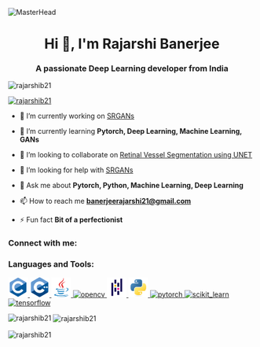![MasterHead](https://camo.githubusercontent.com/ba9f3bd30647e352a3f5e1e45eb45c6ec7bad6155cd16aaedf4a426738da0ca5/68747470733a2f2f696e646f616e616c79746963612e636f6d2f7374617469632f696d616765732f62616e6e6572722e676966)
<h1 align="center">Hi 👋, I'm Rajarshi Banerjee</h1>
<h3 align="center">A passionate Deep Learning developer from India</h3>

<p align="left"> <img src="https://komarev.com/ghpvc/?username=rajarshib21&label=Profile%20views&color=0e75b6&style=flat" alt="rajarshib21" /> </p>

<p align="left"> <a href="https://github.com/ryo-ma/github-profile-trophy"><img src="https://github-profile-trophy.vercel.app/?username=rajarshib21" alt="rajarshib21" /></a> </p>

- 🔭 I’m currently working on [SRGANs](https://github.com/RajarshiB21/SRGAN-Paper-Implementation)

- 🌱 I’m currently learning **Pytorch, Deep Learning, Machine Learning, GANs**

- 👯 I’m looking to collaborate on [Retinal Vessel Segmentation using UNET](https://github.com/RajarshiB21/Retinal-Vessel-Segmentation-with-UNET)

- 🤝 I’m looking for help with [SRGANs](https://github.com/RajarshiB21/SRGAN-Paper-Implementation)

- 💬 Ask me about **Pytorch, Python, Machine Learning, Deep Learning**

- 📫 How to reach me **banerjeerajarshi21@gmail.com**

- ⚡ Fun fact **Bit of a perfectionist**

<h3 align="left">Connect with me:</h3>
<p align="left">
</p>

<h3 align="left">Languages and Tools:</h3>
<p align="left"> <a href="https://www.cprogramming.com/" target="_blank" rel="noreferrer"> <img src="https://raw.githubusercontent.com/devicons/devicon/master/icons/c/c-original.svg" alt="c" width="40" height="40"/> </a> <a href="https://www.w3schools.com/cpp/" target="_blank" rel="noreferrer"> <img src="https://raw.githubusercontent.com/devicons/devicon/master/icons/cplusplus/cplusplus-original.svg" alt="cplusplus" width="40" height="40"/> </a> <a href="https://www.java.com" target="_blank" rel="noreferrer"> <img src="https://raw.githubusercontent.com/devicons/devicon/master/icons/java/java-original.svg" alt="java" width="40" height="40"/> </a> <a href="https://opencv.org/" target="_blank" rel="noreferrer"> <img src="https://www.vectorlogo.zone/logos/opencv/opencv-icon.svg" alt="opencv" width="40" height="40"/> </a> <a href="https://pandas.pydata.org/" target="_blank" rel="noreferrer"> <img src="https://raw.githubusercontent.com/devicons/devicon/2ae2a900d2f041da66e950e4d48052658d850630/icons/pandas/pandas-original.svg" alt="pandas" width="40" height="40"/> </a> <a href="https://www.python.org" target="_blank" rel="noreferrer"> <img src="https://raw.githubusercontent.com/devicons/devicon/master/icons/python/python-original.svg" alt="python" width="40" height="40"/> </a> <a href="https://pytorch.org/" target="_blank" rel="noreferrer"> <img src="https://www.vectorlogo.zone/logos/pytorch/pytorch-icon.svg" alt="pytorch" width="40" height="40"/> </a> <a href="https://scikit-learn.org/" target="_blank" rel="noreferrer"> <img src="https://upload.wikimedia.org/wikipedia/commons/0/05/Scikit_learn_logo_small.svg" alt="scikit_learn" width="40" height="40"/> </a> <a href="https://www.tensorflow.org" target="_blank" rel="noreferrer"> <img src="https://www.vectorlogo.zone/logos/tensorflow/tensorflow-icon.svg" alt="tensorflow" width="40" height="40"/> </a> </p>

<p><img align="left" src="https://github-readme-stats.vercel.app/api/top-langs?username=rajarshib21&show_icons=true&locale=en&layout=compact" alt="rajarshib21" /></p>

<p>&nbsp;<img align="center" src="https://github-readme-stats.vercel.app/api?username=rajarshib21&show_icons=true&locale=en" alt="rajarshib21" /></p>

<p><img align="center" src="https://github-readme-streak-stats.herokuapp.com/?user=rajarshib21&" alt="rajarshib21" /></p>



<!---
RajarshiB21/RajarshiB21 is a ✨ special ✨ repository because its `README.md` (this file) appears on your GitHub profile.
You can click the Preview link to take a look at your changes.
--->
